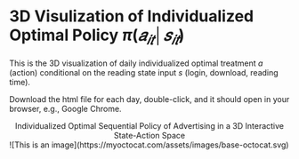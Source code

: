 # 3D Visulization of Individualized Optimal Policy $\pi(𝑎_{𝑖𝑡}│𝑠_{𝑖𝑡})$
This is the 3D visualization of daily individualized optimal treatment $a$ (action) conditional on the reading state input $s$ (login, download, reading time).

Download the html file for each day, double-click, and it should open in your browser, e.g., Google Chrome.

<center> Individualized Optimal Sequential Policy of Advertising in a 3D Interactive State-Action Space </center>
![This is an image](https://myoctocat.com/assets/images/base-octocat.svg)

